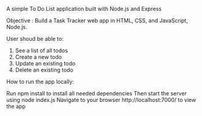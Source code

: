 A simple To Do List application built with Node.js and Express

Objective : Build a Task Tracker web app in HTML, CSS, and JavaScript, Node.js. 

User shoud be able to:
1. See a list of all todos
2. Create a new todo
3. Update an existing todo
4. Delete an existing todo


How to run the app locally:

Run  npm install  to install all needed dependencies
Then start the server using  node index.js 
Navigate to your browser  http://localhost:7000/  to view the app
